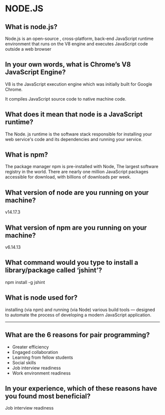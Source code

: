 # NODE.JS

## What is node.js?

Node.js is an open-source , cross-platform, back-end  JavaScript  runtime environment  that runs on the V8 engine  and executes JavaScript code outside a web browser 


## In your own words, what is Chrome’s V8 JavaScript Engine?

V8 is the JavaScript execution engine which was initially built for Google Chrome.

It compiles JavaScript source code to native machine code.


## What does it mean that node is a JavaScript runtime?

The Node. js runtime is the software stack responsible for installing your web service's code and its dependencies and running your service.

## What is npm?

The package manager npm is pre-installed with Node, The largest software registry in the world. There are nearly one million JavaScript packages accessible for download, with billions of downloads per week.


## What version of node are you running on your machine?

v14.17.3


## What version of npm are you running on your machine?

v6.14.13

## What command would you type to install a library/package called ‘jshint’?

npm install -g jshint

## What is node used for?

installing (via npm) and running (via Node) various build tools — designed to automate the process of developing a modern JavaScript application.


-------------------------

## What are the 6 reasons for pair programming?


* Greater efficiency
* Engaged collaboration
* Learning from fellow students
* Social skills
* Job interview readiness
* Work environment readiness



## In your experience, which of these reasons have you found most beneficial?

Job interview readiness



